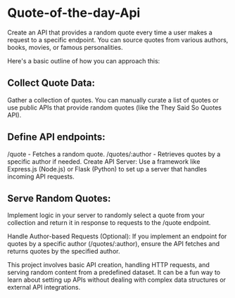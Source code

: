 # Quote-of-the-day-Api

Create an API that provides a random quote every time a user makes a request to a specific endpoint. You can source quotes from various authors, books, movies, or famous personalities.

Here's a basic outline of how you can approach this:

## Collect Quote Data:

Gather a collection of quotes. You can manually curate a list of quotes or use public APIs that provide random quotes (like the They Said So Quotes API).

## Define API endpoints:

/quote - Fetches a random quote.
/quotes/:author - Retrieves quotes by a specific author if needed.
Create API Server:
Use a framework like Express.js (Node.js) or Flask (Python) to set up a server that handles incoming API requests.

## Serve Random Quotes:

Implement logic in your server to randomly select a quote from your collection and return it in response to requests to the /quote endpoint.

Handle Author-based Requests (Optional):
If you implement an endpoint for quotes by a specific author (/quotes/:author), ensure the API fetches and returns quotes by the specified author.

This project involves basic API creation, handling HTTP requests, and serving random content from a predefined dataset. It can be a fun way to learn about setting up APIs without dealing with complex data structures or external API integrations.